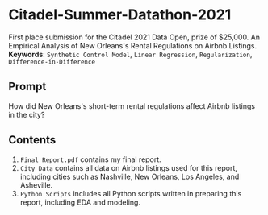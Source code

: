 # Citadel-Summer-Datathon-2021
First place submission for the Citadel 2021 Data Open, prize of $25,000. An Empirical Analysis of New Orleans's Rental Regulations on Airbnb Listings. **Keywords**: `Synthetic Control Model`, `Linear Regression`, `Regularization`, `Difference-in-Difference`

## Prompt
How did New Orleans's short-term rental regulations affect Airbnb listings in the city?

## Contents
1. `Final Report.pdf` contains my final report.
2. `City Data` contains all data on Airbnb listings used for this report, including cities such as Nashville, New Orleans, Los Angeles, and Asheville.
3. `Python Scripts` includes all Python scripts written in preparing this report, including EDA and modeling.
